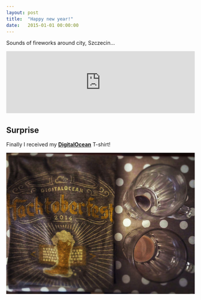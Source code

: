 ```yaml
---
layout: post
title:  "Happy new year!"
date:   2015-01-01 00:00:00
---
```


Sounds of fireworks around city, Szczecin...

<iframe width="100%" height="166" scrolling="no" frameborder="no" src="https://w.soundcloud.com/player/?url=https%3A//api.soundcloud.com/tracks/183947218&amp;color=ff5500&amp;auto_play=false&amp;hide_related=false&amp;show_comments=true&amp;show_user=true&amp;show_reposts=false"></iframe>

## Surprise

Finally I received my [__DigitalOcean__](https://www.digitalocean.com/) T-shirt!

![Party](/assets/images/prints/16602078349_5f4832c285_z.jpg)
